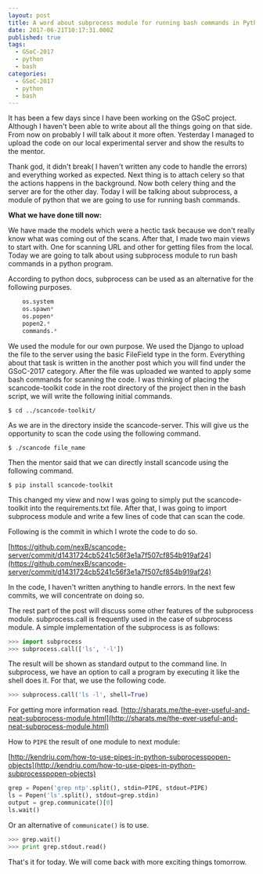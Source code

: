 ```yaml
---
layout: post
title: A word about subprocess module for running bash commands in Python
date: 2017-06-21T10:17:31.000Z
published: true
tags:
  - GSoC-2017
  - python
  - bash
categories:
  - GSoC-2017
  - python
  - bash
---
```


It has been a few days since I have been working on the GSoC project. Although I haven't been able to write about all the things going on that side. From now on probably I will talk about it more often. Yesterday I managed to upload the code on our local experimental server and show the results to the mentor.

Thank god, it didn't break( I haven't written any code to handle the errors) and everything worked as expected. Next thing is to attach celery so that the actions happens in the background. Now both celery thing and the server are for the other day. Today I will be talking about subprocess, a module of python that we are going to use for running bash commands.

**What we have done till now:**

We have made the models which were a hectic task because we don't really know what was coming out of the scans. After that, I made two main views to start with. One for scanning URL and other for getting files from the local. Today we are going to talk about using subprocess module to run bash commands in a python program.

According to python docs, subprocess can be used as an alternative for the following purposes.

```python 
    os.system
    os.spawn*
    os.popen*
    popen2.*
    commands.*
```

We used the module for our own purpose. We used the Django to upload the file to the server using the basic FileField type in the form. Everything about that task is written in the another post which you will find under the GSoC-2017 category. After the file was uploaded we wanted to apply some bash commands for scanning the code. I was thinking of placing the scancode-toolkit code in the root directory of the project then in the bash script, we will write the following initial commands.

`$ cd ../scancode-toolkit/`

As we are in the directory inside the scancode-server. This will give us the opportunity to scan the code using the following command.

`$ ./scancode file_name`

Then the mentor said that we can directly install scancode using the following command.

`$ pip install scancode-toolkit`

This changed my view and now I was going to simply put the scancode-toolkit into the requirements.txt file. After that, I was going to import subprocess module and write a few lines of code that can scan the code.

Following is the commit in which I wrote the code to do so.

[https://github.com/nexB/scancode-server/commit/d1431724cb5241c56f3e1a7f507cf854b919af24](https://github.com/nexB/scancode-server/commit/d1431724cb5241c56f3e1a7f507cf854b919af24)

In the code, I haven't written anything to handle errors. In the next few commits, we will concentrate on doing so.

The rest part of the post will discuss some other features of the subprocess module. subprocess.call is frequently used in the case of subprocess module. A simple implementation of the subprocess is as follows:


```python
>>> import subprocess
>>> subprocess.call(['ls', '-l'])
```

The result will be shown as standard output to the command line. In subprocess, we have an option to call a program by executing it like the shell does it. For that, we use the following code.


```python
>>> subprocess.call('ls -l', shell=True)
```


For getting more information read. [http://sharats.me/the-ever-useful-and-neat-subprocess-module.html](http://sharats.me/the-ever-useful-and-neat-subprocess-module.html)

How to `PIPE` the result of one module to next module:

[http://kendriu.com/how-to-use-pipes-in-python-subprocesspopen-objects](http://kendriu.com/how-to-use-pipes-in-python-subprocesspopen-objects)

```python
grep = Popen('grep ntp'.split(), stdin=PIPE, stdout=PIPE)
ls = Popen('ls'.split(), stdout=grep.stdin)
output = grep.communicate()[0]
ls.wait()
```

Or an alternative of `communicate()` is to use.

```python 
>>> grep.wait()
>>> print grep.stdout.read()
```


That's it for today. We will come back with more exciting things tomorrow.
